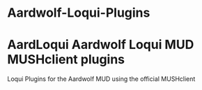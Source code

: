 # Aardwolf-Loqui-Plugins
# AardLoqui Aardwolf Loqui MUD MUSHclient plugins
Loqui Plugins for the Aardwolf MUD using the official MUSHclient 
